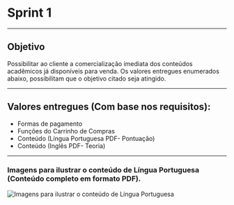 # Sprint 1
-----------------------------------------------------------------------------------------------------------------------------------------------

## Objetivo

Possibilitar ao cliente a comercialização imediata dos conteúdos acadêmicos já disponíveis para venda. 
Os valores entregues enumerados abaixo, possibilitam que o objetivo citado seja atingido. 

-----------------------------------------------------------------------------------------------------------------------------------------------

## Valores entregues (Com base nos requisitos):
- Formas de pagamento
- Funções do Carrinho de Compras
- Conteúdo (Língua Portuguesa PDF- Pontuação)
- Conteúdo (Inglês PDF- Teoria) 

-----------------------------------------------------------------------------------------------------------------------------------------------

### Imagens para ilustrar o conteúdo de Língua Portuguesa (Conteúdo completo em formato PDF).
![Imagens para ilustrar o conteúdo de Língua Portuguesa](https://github.com/Leo0256/Equipe_Lider-Projeto_Integrador/issues/1#issue-722718703)


 



